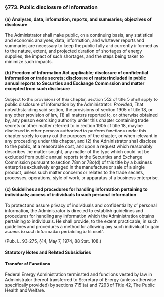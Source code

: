 ### §773. Public disclosure of information ###

#### (a) Analyses, data, information, reports, and summaries; objectives of disclosure ####

The Administrator shall make public, on a continuing basis, any statistical and economic analyses, data, information, and whatever reports and summaries are necessary to keep the public fully and currently informed as to the nature, extent, and projected duration of shortages of energy supplies, the impact of such shortages, and the steps being taken to minimize such impacts.

#### (b) Freedom of Information Act applicable; disclosure of confidential information or trade secrets; disclosure of matter included in public annual reports to Securities and Exchange Commission and matter excepted from such disclosure ####

Subject to the provisions of this chapter, section 552 of title 5 shall apply to public disclosure of information by the Administrator: *Provided*, That notwithstanding said section, the provisions of section 1905 of title 18, or any other provision of law, (1) all matters reported to, or otherwise obtained by, any person exercising authority under this chapter containing trade secrets or other matter referred to in section 1905 of title 18, may be disclosed to other persons authorized to perform functions under this chapter solely to carry out the purposes of the chapter, or when relevant in any proceeding under this chapter, and (2) the Administrator shall disclose to the public, at a reasonable cost, and upon a request which reasonably describes the matter sought, any matter of the type which could not be excluded from public annual reports to the Securities and Exchange Commission pursuant to section 78m or 78o(d) of this title by a business enterprise exclusively engaged in the manufacture or sale of a single product, unless such matter concerns or relates to the trade secrets, processes, operations, style of work, or apparatus of a business enterprise.

#### (c) Guidelines and procedures for handling information pertaining to individuals; access of individuals to such personal information ####

To protect and assure privacy of individuals and confidentiality of personal information, the Administrator is directed to establish guidelines and procedures for handling any information which the Administration obtains pertaining to individuals. He shall provide, to the extent practicable, in such guidelines and procedures a method for allowing any such individual to gain access to such information pertaining to himself.

(Pub. L. 93–275, §14, May 7, 1974, 88 Stat. 108.)

#### **Statutory Notes and Related Subsidiaries** ####

#### Transfer of Functions ####

Federal Energy Administration terminated and functions vested by law in Administrator thereof transferred to Secretary of Energy (unless otherwise specifically provided) by sections 7151(a) and 7293 of Title 42, The Public Health and Welfare.